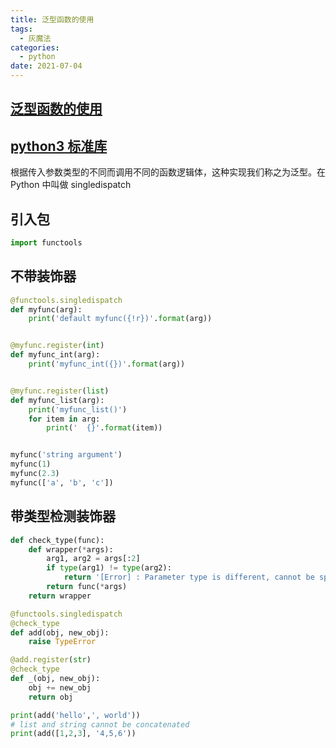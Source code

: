 ```yaml
---
title: 泛型函数的使用   
tags:
  - 灰魔法
categories:
  - python
date: 2021-07-04
---
```

##  [泛型函数的使用](https://docs.python.org/zh-cn/3.7/library/functools.html?highlight=singledispatch#functools.singledispatch)
##  [python3 标准库](https://pymotw.com/3/index.html)
根据传入参数类型的不同而调用不同的函数逻辑体，这种实现我们称之为泛型。在 Python 中叫做 singledispatch

## 引入包
```python
import functools
```

## 不带装饰器
```python
@functools.singledispatch
def myfunc(arg):
    print('default myfunc({!r})'.format(arg))


@myfunc.register(int)
def myfunc_int(arg):
    print('myfunc_int({})'.format(arg))


@myfunc.register(list)
def myfunc_list(arg):
    print('myfunc_list()')
    for item in arg:
        print('  {}'.format(item))


myfunc('string argument')
myfunc(1)
myfunc(2.3)
myfunc(['a', 'b', 'c'])
```

## 带类型检测装饰器
```python
def check_type(func):
    def wrapper(*args):
        arg1, arg2 = args[:2]
        if type(arg1) != type(arg2):
            return '[Error] : Parameter type is different, cannot be spliced!!'
        return func(*args)
    return wrapper

@functools.singledispatch
@check_type
def add(obj, new_obj):
    raise TypeError

@add.register(str)
@check_type
def _(obj, new_obj):
    obj += new_obj
    return obj

print(add('hello',', world'))
# list and string cannot be concatenated
print(add([1,2,3], '4,5,6'))
```